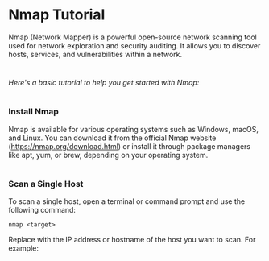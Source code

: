 # Nmap Tutorial
Nmap (Network Mapper) is a powerful open-source network scanning tool used for network exploration and security auditing. It allows you to discover hosts, services, and vulnerabilities within a network.
#
*Here's a basic tutorial to help you get started with Nmap:*
#
### Install Nmap
Nmap is available for various operating systems such as Windows, macOS, and Linux. You can download it from the official Nmap website (https://nmap.org/download.html) or install it through package managers like apt, yum, or brew, depending on your operating system.
#
### Scan a Single Host
To scan a single host, open a terminal or command prompt and use the following command:
```
nmap <target>
```
Replace <target> with the IP address or hostname of the host you want to scan. For example:
